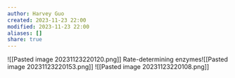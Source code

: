 ```yaml
---
author: Harvey Guo
created: 2023-11-23 22:00
modified: 2023-11-23 22:00
aliases: []
share: true
---
```

![[Pasted image 20231123220120.png]]
Rate-determining enzymes![[Pasted image 20231123220153.png]]
![[Pasted image 20231123220108.png]]
